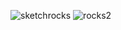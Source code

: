 ![sketchrocks](https://user-images.githubusercontent.com/54787701/64088605-db58b600-cd07-11e9-98e2-b4749ece3595.png)
![rocks2](https://user-images.githubusercontent.com/54787701/64089260-d8ab9000-cd0a-11e9-85bc-d704ef781590.png)

